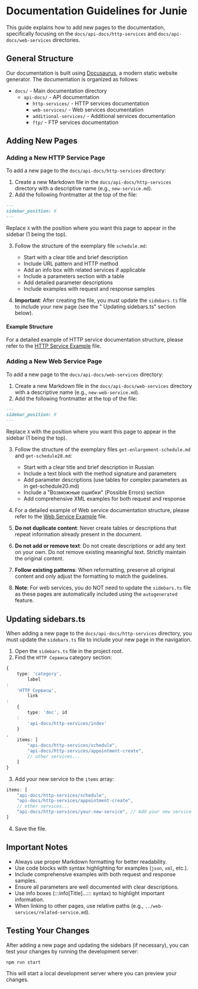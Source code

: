# Documentation Guidelines for Junie

This guide explains how to add new pages to the documentation, specifically focusing on the
`docs/api-docs/http-services` and `docs/api-docs/web-services` directories.

## General Structure

Our documentation is built using [Docusaurus](https://docusaurus.io/), a modern static website generator. The
documentation is organized as follows:

- `docs/` - Main documentation directory
    - `api-docs/` - API documentation
        - `http-services/` - HTTP services documentation
        - `web-services/` - Web services documentation
        - `additional-services/` - Additional services documentation
        - `ftp/` - FTP services documentation

## Adding New Pages

### Adding a New HTTP Service Page

To add a new page to the `docs/api-docs/http-services` directory:

1. Create a new Markdown file in the `docs/api-docs/http-services` directory with a descriptive name (e.g.,
   `new-service.md`).
2. Add the following frontmatter at the top of the file:

```markdown
---
sidebar_position: X
---
```

Replace `X` with the position where you want this page to appear in the sidebar (1 being the top).

3. Follow the structure of the exemplary file `schedule.md`:
    - Start with a clear title and brief description
    - Include URL pattern and HTTP method
    - Add an info box with related services if applicable
    - Include a parameters section with a table
    - Add detailed parameter descriptions
    - Include examples with request and response samples

4. **Important**: After creating the file, you must update the `sidebars.ts` file to include your new page (see the "
   Updating sidebars.ts" section below).

#### Example Structure

For a detailed example of HTTP service documentation structure, please refer to
the [HTTP Service Example](./.junie/http-service-example.md) file.

### Adding a New Web Service Page

To add a new page to the `docs/api-docs/web-services` directory:

1. Create a new Markdown file in the `docs/api-docs/web-services` directory with a descriptive name (e.g.,
   `new-web-service.md`).
2. Add the following frontmatter at the top of the file:

```markdown
---
sidebar_position: X
---
```

Replace `X` with the position where you want this page to appear in the sidebar (1 being the top).

3. Follow the structure of the exemplary files `get-enlargement-schedule.md` and `get-schedule20.md`:
    - Start with a clear title and brief description in Russian
    - Include a text block with the method signature and parameters
    - Add parameter descriptions (use tables for complex parameters as in get-schedule20.md)
    - Include a "Возможные ошибки" (Possible Errors) section
    - Add comprehensive XML examples for both request and response

4. For a detailed example of Web service documentation structure, please refer to
   the [Web Service Example](./.junie/web-service-example.md) file.
5. **Do not duplicate content**: Never create tables or descriptions that repeat information already present in the document.
6. **Do not add or remove text**: Do not create descriptions or add any text on your own. Do not remove existing meaningful text. Strictly maintain the original content.
7. **Follow existing patterns**: When reformatting, preserve all original content and only adjust the formatting to match the guidelines.
8. **Note**: For web services, you do NOT need to update the `sidebars.ts` file as these pages are automatically
   included using the `autogenerated` feature.

## Updating sidebars.ts

When adding a new page to the `docs/api-docs/http-services` directory, you must update the `sidebars.ts` file to include
your new page in the navigation.

1. Open the `sidebars.ts` file in the project root.
2. Find the `HTTP Сервисы` category section:

```typescript
{
    type: 'category',
        label
:
    'HTTP Сервисы',
        link
:
    {
        type: 'doc', id
    :
        'api-docs/http-services/index'
    }
,
    items: [
        "api-docs/http-services/schedule",
        "api-docs/http-services/appointment-create",
        // other services...
    ]
}
```

3. Add your new service to the `items` array:

```typescript
items: [
    "api-docs/http-services/schedule",
    "api-docs/http-services/appointment-create",
    // other services...
    "api-docs/http-services/your-new-service", // Add your new service here
]
```

4. Save the file.

## Important Notes

- Always use proper Markdown formatting for better readability.
- Use code blocks with syntax highlighting for examples (`json`, `xml`, etc.).
- Include comprehensive examples with both request and response samples.
- Ensure all parameters are well documented with clear descriptions.
- Use info boxes (:::info[Title]...::: syntax) to highlight important information.
- When linking to other pages, use relative paths (e.g., `../web-services/related-service.md`).

## Testing Your Changes

After adding a new page and updating the sidebars (if necessary), you can test your changes by running the development
server:

```bash
npm run start
```

This will start a local development server where you can preview your changes.
